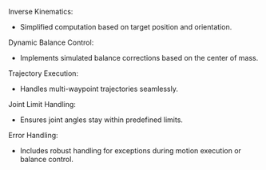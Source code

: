 Inverse Kinematics:
- Simplified computation based on target position and orientation.
  
Dynamic Balance Control:
- Implements simulated balance corrections based on the center of mass.
  
Trajectory Execution:
- Handles multi-waypoint trajectories seamlessly.
  
Joint Limit Handling:
- Ensures joint angles stay within predefined limits.
  
Error Handling:
- Includes robust handling for exceptions during motion execution or balance control.
